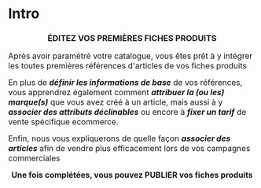 # Intro


<h3 style="text-align: center;">&Eacute;DITEZ VOS PREMI&Egrave;RES FICHES PRODUITS</h3>
<p style="text-align: left;"><span style="font-size: 12pt;">Apr&egrave;s avoir param&eacute;tr&eacute; votre catalogue, vous &ecirc;tes pr&ecirc;t &agrave; y int&eacute;grer les toutes premi&egrave;res r&eacute;f&eacute;rences d'articles de vos fiches produits</span></p>
<p><span style="font-size: 12pt;">En plus de <strong><em>d&eacute;finir les informations de base</em></strong> de vos r&eacute;f&eacute;rences, vous apprendrez &eacute;galement comment <strong><em>attribuer la (ou les) marque(s)</em></strong> que vous avez cr&eacute;&eacute; &agrave; un article, mais aussi &agrave; y <strong><em>associer des attributs d&eacute;clinables</em></strong> ou encore &agrave; <strong><em>fixer un tarif</em></strong> de vente sp&eacute;cifique ecommerce.</span></p>
<p><span style="font-size: 12pt;">Enfin, nous vous expliquerons de quelle fa&ccedil;on <strong><em>associer des articles</em></strong> afin de vendre plus efficacement lors de vos campagnes commerciales</span></p>


<p style="text-align: center;"><span style="font-size: 12pt;"><strong>Une fois compl&eacute;t&eacute;es, vous pouvez&nbsp;PUBLIER vos fiches produits</strong></span></p>

